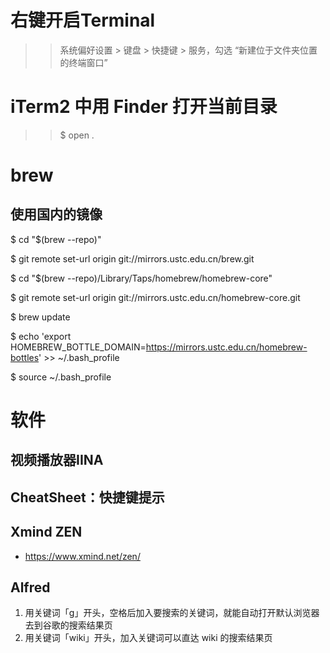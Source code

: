 # 右键开启Terminal

>>系统偏好设置 > 键盘 > 快捷键 > 服务，勾选 “新建位于文件夹位置的终端窗口”

# iTerm2 中用 Finder 打开当前目录

>>$ open .


# brew

## 使用国内的镜像

$ cd "$(brew --repo)"

$ git remote set-url origin git://mirrors.ustc.edu.cn/brew.git

$ cd "$(brew --repo)/Library/Taps/homebrew/homebrew-core"

$ git remote set-url origin git://mirrors.ustc.edu.cn/homebrew-core.git

$ brew update

$ echo 'export HOMEBREW_BOTTLE_DOMAIN=https://mirrors.ustc.edu.cn/homebrew-bottles' >> ~/.bash_profile

$ source ~/.bash_profile

# 软件

## 视频播放器IINA

## CheatSheet：快捷键提示

## Xmind ZEN
- https://www.xmind.net/zen/

## Alfred
  1. 用关键词「g」开头，空格后加入要搜索的关键词，就能自动打开默认浏览器去到谷歌的搜索结果页
  2. 用关键词「wiki」开头，加入关键词可以直达 wiki 的搜索结果页


